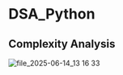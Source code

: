 # DSA_Python 
## Complexity Analysis
![file_2025-06-14_13 16 33](https://github.com/user-attachments/assets/6033ab89-2170-4236-8d7a-c83f40f32a8b)

